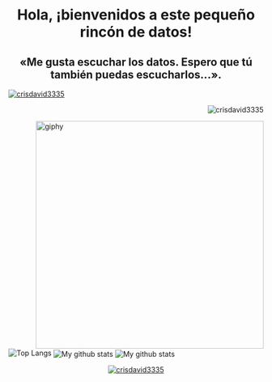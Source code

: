 <!--Titulos-->
<h1 align="center">Hola, ¡bienvenidos a este pequeño rincón de datos!</h1>
<h2 align="center">«Me gusta escuchar los datos. Espero que tú también puedas escucharlos...».</h2>
<!---->
<!--Logo de twitter-->
<p align="left"> <a href="https://twitter.com/crisdavid3335" target="blank"><img src="https://img.shields.io/twitter/follow/crisdavid3335?logo=twitter&style=flat-square" alt="crisdavid3335" /></a> </p>
<!---->
<!--Visitantes-->
<p align="right"> <img src="https://komarev.com/ghpvc/?username=crisdavid3335&label=Profile%20views&color=0e75b6&style=plastic" alt="crisdavid3335" /> </p>
<!---->
<!--Imagen Gift-->
<img align='right' src="https://cdn.dribbble.com/users/1292677/screenshots/6139167/media/5387dc7e035b3efe9d94516044de66a4.gif" width="450" alt="giphy">
<!---->





![Top Langs](https://github-readme-stats.vercel.app/api/top-langs/?username=crisdavid3335&layout=default&theme=vue-dark&hide=html&hide_border=true&card_width=330)
<img align="center" src="https://github-readme-streak-stats.herokuapp.com?user=crisdavid3335&theme=vue-dark&hide_border=true&date_format=M%20j%5B%2C%20Y%5D" alt="My github stats" />
<img align="center" src="https://github-readme-stats.vercel.app/api?username=crisdavid3335&show_icons=true&include_all_commits=true&theme=cobalt&hide_border=true" alt="My github stats" />




<!--Trofeo de github-->
<p align="center"> <a href="https://github.com/ryo-ma/github-profile-trophy"><img src="https://github-profile-trophy.vercel.app/?username=crisdavid3335&theme=radical" alt="crisdavid3335" /></a> </p>
<!---->
